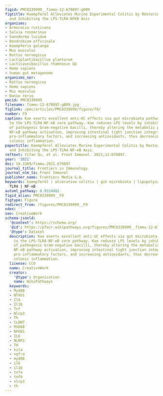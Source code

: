 ```yaml
---
figid: PMC8339999__fimmu-12-679897-g009
figtitle: Kaempferol Alleviates Murine Experimental Colitis by Restoring Gut Microbiota
  and Inhibiting the LPS-TLR4-NFKB Axis
organisms:
- Armoracia rusticana
- Salvia rosmarinus
- Ganoderma lucidum
- Dendrobium officinale
- Kaempferia galanga
- Mus musculus
- Rattus norvegicus
- Lactiplantibacillus plantarum
- Lacticaseibacillus rhamnosus GG
- Homo sapiens
- human gut metagenome
organisms_ner:
- Rattus norvegicus
- Homo sapiens
- Mus musculus
- Danio rerio
pmcid: PMC8339999
filename: fimmu-12-679897-g009.jpg
figlink: /pmc/articles/PMC8339999/figure/f9/
number: F9
caption: Kae exerts excellent anti-UC effects via gut microbiota pathways related
  to the LPS-TLR4-NF-κB core pathway. Kae reduces LPS levels by inhibiting the proliferation
  of pathogenic Gram-negative bacilli, thereby altering the metabolic profile, blocking
  NF-κB pathway activation, improving intestinal tight junction integrity, inhibiting
  pro-inflammatory factors, and increasing antioxidants, thus decreasing DSS-induced
  colonic inflammation.
papertitle: Kaempferol Alleviates Murine Experimental Colitis by Restoring Gut Microbiota
  and Inhibiting the LPS-TLR4-NF-κB Axis.
reftext: Yifan Qu, et al. Front Immunol. 2021;12:679897.
year: '2021'
doi: 10.3389/fimmu.2021.679897
journal_title: Frontiers in Immunology
journal_nlm_ta: Front Immunol
publisher_name: Frontiers Media S.A.
keywords: kaempferol | ulcerative colitis | gut microbiota | lipopolysaccharide |
  TLR4 | NF-κB
automl_pathway: 0.9324082
figid_alias: PMC8339999__F9
figtype: Figure
redirect_from: /figures/PMC8339999__F9
ndex: ''
seo: CreativeWork
schema-jsonld:
  '@context': https://schema.org/
  '@id': https://pfocr.wikipathways.org/figures/PMC8339999__fimmu-12-679897-g009.html
  '@type': Dataset
  description: Kae exerts excellent anti-UC effects via gut microbiota pathways related
    to the LPS-TLR4-NF-κB core pathway. Kae reduces LPS levels by inhibiting the proliferation
    of pathogenic Gram-negative bacilli, thereby altering the metabolic profile, blocking
    NF-κB pathway activation, improving intestinal tight junction integrity, inhibiting
    pro-inflammatory factors, and increasing antioxidants, thus decreasing DSS-induced
    colonic inflammation.
  license: CC0
  name: CreativeWork
  creator:
    '@type': Organization
    name: WikiPathways
  keywords:
  - Myd88
  - Nfkb1
  - Il6
  - Il1b
  - Tnf
  - Nlrp3
  - Th
  - CLDN7
  - MYD88
  - NFKB1
  - IL6
  - NLRP3
  - TH
  - kita
  - ngfra
  - myd88
  - il6
  - il1b
  - tnfa
  - tnfb
  - nlrp3
  - th
---
```

